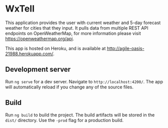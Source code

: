 # WxTell

This application provides the user with current weather and 5-day forecast weather for cities that they input. It pulls data from multiple REST API endpoints on OpenWeatherMap, for more information please visit https://openweathermap.org/api.

This app is hosted on Heroku, and is available at http://agile-oasis-21988.herokuapp.com/.

## Development server

Run `ng serve` for a dev server. Navigate to `http://localhost:4200/`. The app will automatically reload if you change any of the source files.

## Build

Run `ng build` to build the project. The build artifacts will be stored in the `dist/` directory. Use the `-prod` flag for a production build.

